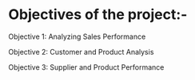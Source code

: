 # Objectives of the project:-  

Objective 1: Analyzing Sales Performance  

Objective 2: Customer and Product Analysis  

Objective 3: Supplier and Product Performance  

